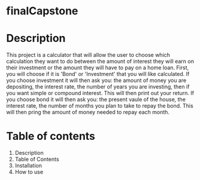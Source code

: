 # finalCapstone

# Description
This project is a calculator that will allow the user to choose which calculation they want to do between the amount of interest they will earn on their investment or the amount they will have to pay on a home loan. First, you will choose if it is 'Bond' or 'Investment' that you will like calculated. If you choose investment it will then ask you: the amount of money you are depositing, the interest rate, the number of years you are investing, then if you want simple or compound interest. This will then print out your return. If you choose bond it will then ask you: the present vaule of the house, the interest rate, the number of months you plan to take to repay the bond. This will then pring the amount of money needed to repay each month.

# Table of contents
1. Description
2. Table of Contents
3. Installation
4. How to use
